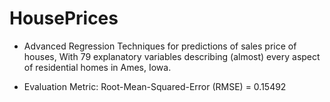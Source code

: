 # HousePrices

* Advanced Regression Techniques for predictions of sales price of houses, With 79 explanatory variables describing (almost) every aspect of residential homes in Ames, Iowa.

* Evaluation Metric: Root-Mean-Squared-Error (RMSE) = 0.15492
